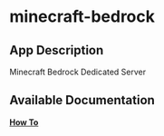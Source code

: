 # minecraft-bedrock

## App Description

Minecraft Bedrock Dedicated Server

## Available Documentation

[**How To**](charts/stable/minecraft-bedrock/How-To)

